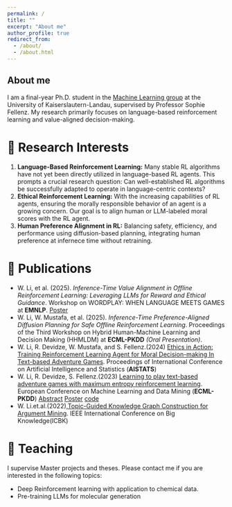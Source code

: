 ```yaml
---
permalink: /
title: ""
excerpt: "About me"
author_profile: true
redirect_from: 
  - /about/
  - /about.html
---
```

About me
------
I am a final-year Ph.D. student in the [Machine Learning group](https://ml.informatik.uni-kl.de) at the University of Kaiserslautern-Landau, supervised by Professor Sophie Fellenz. My research primarily focuses on language-based reinforcement learning and value-aligned decision-making.

🐣 Research Interests
======
1. <strong>Language-Based Reinforcement Learning:</strong> Many stable RL algorithms have not yet been directly utilized in language-based RL agents. This prompts a crucial research question: Can well-established RL algorithms be successfully adapted to operate in language-centric contexts?
2. <strong>Ethical Reinforcement Learning:</strong> With the increasing capabilities of RL agents, ensuring the morally responsible behavior of an agent is a growing concern. Our goal is to align human or LLM-labeled moral scores with the RL agent.
3. <strong>Human Preference Alignment in RL:</strong>  Balancing safety, efficiency, and performance using diffusion-based planning, integrating human preference at infernece time without retraining. 


🐥 Publications
======
- W. Li, et al. (2025). *Inference-Time Value Alignment in Offline Reinforcement Learning: Leveraging LLMs for Reward and Ethical Guidance*.  Workshop on WORDPLAY: WHEN LANGUAGE MEETS GAMES at **EMNLP**. [Poster](files/EMNNLP_poster.pdf)
- W. Li, W. Mustafa, et al. (2025). *Inference-Time Preference-Aligned Diffusion Planning for Safe Offline Reinforcement Learning*. Proceedings of the Third Workshop on Hybrid Human-Machine Learning and Decision Making (HHMLDM) at **ECML-PKDD** *(Oral Presentation)*.
- W. Li, R. Devidze, W. Mustafa, and S. Fellenz.(2024) [Ethics in Action: Training Reinforcement Learning Agent for Moral Decision-making In Text-based Adventure Games](https://proceedings.mlr.press/v238/li24i.html). Proceedings of International Conference on Artificial Intelligence and Statistics (**AISTATS**)
-  W. Li, R. Devidze, S. Fellenz.(2023) [Learning to play text-based adventure games with maximum entropy reinforcement learning](https://arxiv.org/abs/2302.10720). European Conference on Machine Learning and Data Mining (**ECML-PKDD**) [Abstract](files/abstract1.pdf) [Poster](files/Poster_ECML_Text_based_Game.pdf) [code](https://github.com/WeichenLi1223/Text-based-adventure-games-using-SAC)
-  W. Li.et.al.(2022),[Topic-Guided Knowledge Graph Construction for Argument Mining](https://ieeexplore.ieee.org/document/9667720). IEEE International Conference on Big Knowledge(ICBK)



📝 Teaching 
======
I supervise Master projects and theses. Please contact me if you are interested in the following topics:
- Deep Reinforcement learning with application to chemical data.
- Pre-training LLMs for molecular generation

